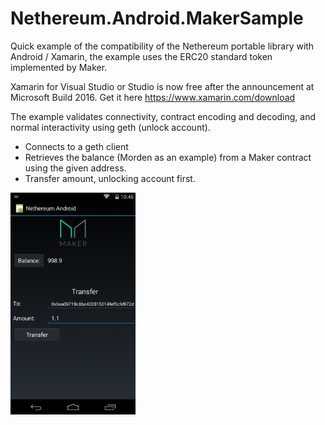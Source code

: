 # Nethereum.Android.MakerSample

Quick example of the compatibility of the Nethereum portable library with Android / Xamarin, the example uses the ERC20 standard token implemented by Maker. 

Xamarin for Visual Studio or Studio is now free after the announcement at Microsoft Build 2016. Get it here https://www.xamarin.com/download

The example validates connectivity, contract encoding and decoding, and normal interactivity using geth (unlock account).

* Connects to a geth client
* Retrieves the balance (Morden as an example) from a Maker contract using the given address. 
* Transfer amount, unlocking account first.

<img src="demo.png" width="200" alt="Nethereum Android Rpc Client to Ethereum example">
